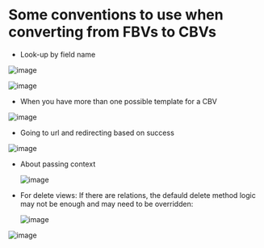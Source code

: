 # Some conventions to use when converting from FBVs to CBVs

* Look-up by field name
  
![image](https://github.com/user-attachments/assets/9babf1fe-3d25-46b9-95a5-200c606caa0b)

![image](https://github.com/user-attachments/assets/b0b4f25b-2460-4506-90bf-cf0c32c05329)

* When you have more than one possible template for a CBV

![image](https://github.com/user-attachments/assets/4bc39ed1-5521-4df7-acfe-e6cb26efb3ec)

* Going to url and redirecting based on success

![image](https://github.com/user-attachments/assets/44552a08-46b0-46c9-b364-710c94d84cb5)

* About passing context

  ![image](https://github.com/user-attachments/assets/77c8899e-6f76-4887-9cc6-11aa4af5859f)

* For delete views: If there are relations, the defauld delete method logic may not be enough and may need to be overridden:

  ![image](https://github.com/user-attachments/assets/ca40a17b-e54e-47f7-bf30-54880cbf8ba1)

![image](https://github.com/user-attachments/assets/d3731f4d-4f68-4e75-83e8-d4554e346767)
